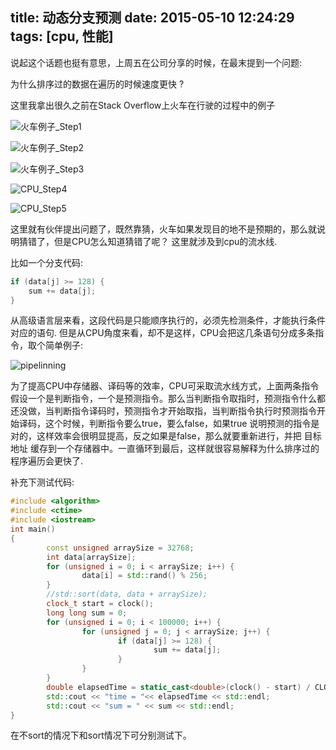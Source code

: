 title: 动态分支预测
date: 2015-05-10 12:24:29
tags: [cpu, 性能]
---
说起这个话题也挺有意思，上周五在公司分享的时候，在最末提到一个问题: 

为什么排序过的数据在遍历的时候速度更快 ?

这里我拿出很久之前在Stack Overflow上火车在行驶的过程中的例子

![火车例子_Step1](http://ww4.sinaimg.cn/large/744e593bgw1erz071og68j21520jp7b8.jpg)
<!--more-->

![火车例子_Step2](http://ww2.sinaimg.cn/large/744e593bgw1erz08s1yjaj21540ih7bj.jpg)

![火车例子_Step3](http://ww3.sinaimg.cn/large/744e593bgw1erz0a5681wj215a0mh7dc.jpg)

![CPU_Step4](http://ww2.sinaimg.cn/large/744e593bgw1erz0bo194hj214y0j7tel.jpg)

![CPU_Step5](http://ww2.sinaimg.cn/large/744e593bgw1erz0dxmakaj214r0lun4t.jpg)

这里就有伙伴提出问题了，既然靠猜，火车如果发现目的地不是预期的，那么就说明猜错了，但是CPU怎么知道猜错了呢？ 这里就涉及到cpu的流水线.

比如一个分支代码: 
```c++
if (data[j] >= 128) {
	sum += data[j];
}
```
从高级语言层来看，这段代码是只能顺序执行的，必须先检测条件，才能执行条件对应的语句. 但是从CPU角度来看，却不是这样，CPU会把这几条语句分成多条指令，取个简单例子:

![pipelinning](http://ww1.sinaimg.cn/large/744e593bgw1erz14fsgxmj210b0cltc0.jpg)

为了提高CPU中存储器、译码等的效率，CPU可采取流水线方式，上面两条指令假设一个是判断指令，一个是预测指令。那么当判断指令取指时，预测指令什么都还没做，当判断指令译码时，预测指令才开始取指，当判断指令执行时预测指令开始译码，这个时候，判断指令要么true，要么false，如果true 说明预测的指令是对的，这样效率会很明显提高，反之如果是false，那么就要重新进行，并把 目标地址 缓存到一个存储器中。一直循环到最后，这样就很容易解释为什么排序过的程序遍历会更快了.

补充下测试代码:
```c++
#include <algorithm>
#include <ctime>
#include <iostream>
int main()
{
        const unsigned arraySize = 32768;
        int data[arraySize];
        for (unsigned i = 0; i < arraySize; i++) {
                data[i] = std::rand() % 256;
        }
        //std::sort(data, data + arraySize);
        clock_t start = clock();
        long long sum = 0;
        for (unsigned i = 0; i < 100000; i++) {
                for (unsigned j = 0; j < arraySize; j++) {
                        if (data[j] >= 128) {
                                sum += data[j];
                        }
                }
        }
        double elapsedTime = static_cast<double>(clock() - start) / CLOCKS_PER_SEC;
        std::cout << "time = "<< elapsedTime << std::endl;
        std::cout << "sum = " << sum << std::endl;
}
```

在不sort的情况下和sort情况下可分别测试下。
